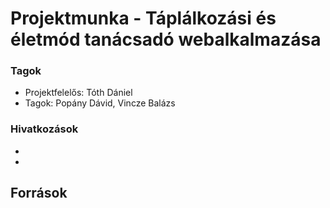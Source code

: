 # Projektmunka - Táplálkozási és életmód tanácsadó webalkalmazása

### Tagok
- Projektfelelős: Tóth Dániel
- Tagok: Popány Dávid, Vincze Balázs

### Hivatkozások
-
-
## Források
